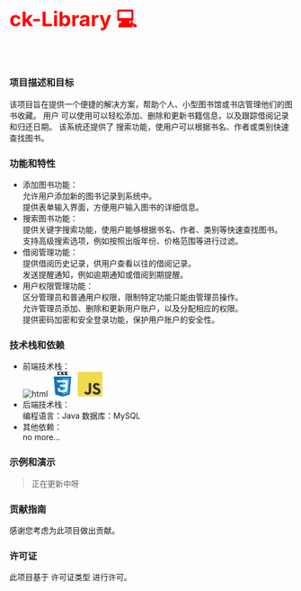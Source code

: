<h1 style="color: red; font-size: 36px;">ck-Library 💻</h1>
<!-- ck-图书馆 -->
<br>

### 项目描述和目标
该项目旨在提供一个便捷的解决方案，帮助个人、小型图书馆或书店管理他们的图书收藏。
用户 可以使用可以轻松添加、删除和更新书籍信息，以及跟踪借阅记录和归还日期。
该系统还提供了 搜索功能，使用户可以根据书名、作者或类别快速查找图书。

### 功能和特性
<ul>
    <li>添加图书功能：</li>
        允许用户添加新的图书记录到系统中。<br>
        提供表单输入界面，方便用户输入图书的详细信息。<br>
    <li>搜索图书功能：</li>
        提供关键字搜索功能，使用户能够根据书名、作者、类别等快速查找图书。<br>
        支持高级搜索选项，例如按照出版年份、价格范围等进行过滤。<br>
    <li>借阅管理功能：</li>
        提供借阅历史记录，供用户查看以往的借阅记录。<br>
        发送提醒通知，例如逾期通知或借阅到期提醒。<br>
    <li>用户权限管理功能：</li>
        区分管理员和普通用户权限，限制特定功能只能由管理员操作。<br>
        允许管理员添加、删除和更新用户账户，以及分配相应的权限。<br>
        提供密码加密和安全登录功能，保护用户账户的安全性。<br>
</ul>

### 技术栈和依赖
<ul>
    <li>前端技术栈：</li>
        <!-- HTML/CSS/JavaScript -->
<img src="https://cdn.jsdelivr.net/gh/devicons/devicon/icons/html5/html5-original.svg" alt="html" width="45" height="45"/>
<img src="https://raw.githubusercontent.com/devicons/devicon/master/icons/css3/css3-original-wordmark.svg" alt="css3" width="45" height="45" />
<img src="https://raw.githubusercontent.com/devicons/devicon/master/icons/javascript/javascript-original.svg" alt="javascript" width="45" height="45" />
    <li>后端技术栈：</li>
        编程语言：Java
        数据库：MySQL
    <li>其他依赖：</li>
        no more...
</ul>


<!-- ## 安装和使用指南
安装依赖：
配置环境：
运行项目：
访问网站： -->

### 示例和演示
> 正在更新中呀
<!-- 示例1：描述示例1的功能和使用方式。 -->


### 贡献指南
感谢您考虑为此项目做出贡献。


### 许可证
此项目基于  许可证类型  进行许可。